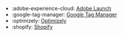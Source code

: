 <!-- To add an entry, first add an SVG logo in overrides/.icons, then add a new line item in the table. Wrap the icon filename in colons to reference it. -->

<div class="grid cards" markdown>

- :adobe-experience-cloud: [Adobe Launch](../data/sources/adobe.md)
- :google-tag-manager: [Google Tag Manager](../data/sources/google-tag-manager.md)
- :optimizely: [Optimizely](../data/sources/optimizely.md)
- :shopify: [Shopify](../data/sources/shopify.md)

</div>